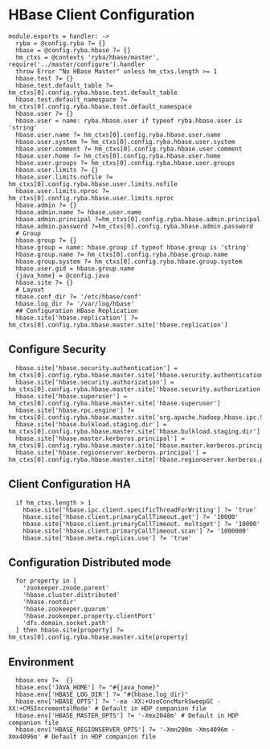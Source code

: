 
# HBase Client Configuration

    module.exports = handler: ->
      ryba = @config.ryba ?= {}
      hbase = @config.ryba.hbase ?= {}
      hm_ctxs = @contexts 'ryba/hbase/master', require('../master/configure').handler
      throw Error "No HBase Master" unless hm_ctxs.length >= 1
      hbase.test ?= {}
      hbase.test.default_table ?= hm_ctxs[0].config.ryba.hbase.test.default_table
      hbase.test.default_namespace ?= hm_ctxs[0].config.ryba.hbase.test.default_namespace
      hbase.user ?= {}
      hbase.user = name: ryba.hbase.user if typeof ryba.hbase.user is 'string'
      hbase.user.name ?= hm_ctxs[0].config.ryba.hbase.user.name
      hbase.user.system ?= hm_ctxs[0].config.ryba.hbase.user.system
      hbase.user.comment ?= hm_ctxs[0].config.ryba.hbase.user.comment
      hbase.user.home ?= hm_ctxs[0].config.ryba.hbase.user.home
      hbase.user.groups ?= hm_ctxs[0].config.ryba.hbase.user.groups
      hbase.user.limits ?= {}
      hbase.user.limits.nofile ?= hm_ctxs[0].config.ryba.hbase.user.limits.nofile
      hbase.user.limits.nproc ?= hm_ctxs[0].config.ryba.hbase.user.limits.nproc
      hbase.admin ?= {}
      hbase.admin.name ?= hbase.user.name
      hbase.admin.principal ?=hm_ctxs[0].config.ryba.hbase.admin.principal
      hbase.admin.password ?=hm_ctxs[0].config.ryba.hbase.admin.password
      # Group
      hbase.group ?= {}
      hbase.group = name: hbase.group if typeof hbase.group is 'string'
      hbase.group.name ?= hm_ctxs[0].config.ryba.hbase.group.name
      hbase.group.system ?= hm_ctxs[0].config.ryba.hbase.group.system
      hbase.user.gid = hbase.group.name
      {java_home} = @config.java
      hbase.site ?= {}
      # Layout
      hbase.conf_dir ?= '/etc/hbase/conf'
      hbase.log_dir ?= '/var/log/hbase'
      ## Configuration HBase Replication
      hbase.site['hbase.replication'] ?= hm_ctxs[0].config.ryba.hbase.master.site['hbase.replication']

## Configure Security

      hbase.site['hbase.security.authentication'] = hm_ctxs[0].config.ryba.hbase.master.site['hbase.security.authentication']
      hbase.site['hbase.security.authorization'] = hm_ctxs[0].config.ryba.hbase.master.site['hbase.security.authorization']
      hbase.site['hbase.superuser'] = hm_ctxs[0].config.ryba.hbase.master.site['hbase.superuser']
      hbase.site['hbase.rpc.engine'] ?= hm_ctxs[0].config.ryba.hbase.master.site['org.apache.hadoop.hbase.ipc.SecureRpcEngine']
      hbase.site['hbase.bulkload.staging.dir'] = hm_ctxs[0].config.ryba.hbase.master.site['hbase.bulkload.staging.dir']
      hbase.site['hbase.master.kerberos.principal'] = hm_ctxs[0].config.ryba.hbase.master.site['hbase.master.kerberos.principal']
      hbase.site['hbase.regionserver.kerberos.principal'] = hm_ctxs[0].config.ryba.hbase.master.site['hbase.regionserver.kerberos.principal']

## Client Configuration HA

      if hm_ctxs.length > 1
        hbase.site['hbase.ipc.client.specificThreadForWriting'] ?= 'true'
        hbase.site['hbase.client.primaryCallTimeout.get'] ?= '10000'
        hbase.site['hbase.client.primaryCallTimeout. multiget'] ?= '10000'
        hbase.site['hbase.client.primaryCallTimeout.scan'] ?= '1000000'
        hbase.site['hbase.meta.replicas.use'] ?= 'true'

## Configuration Distributed mode

      for property in [
        'zookeeper.znode.parent'
        'hbase.cluster.distributed'
        'hbase.rootdir'
        'hbase.zookeeper.quorum'
        'hbase.zookeeper.property.clientPort'
        'dfs.domain.socket.path'
      ] then hbase.site[property] ?= hm_ctxs[0].config.ryba.hbase.master.site[property]

## Environment

      hbase.env ?=  {}
      hbase.env['JAVA_HOME'] ?= "#{java_home}"
      hbase.env['HBASE_LOG_DIR'] ?= "#{hbase.log_dir}"
      hbase.env['HBASE_OPTS'] ?= '-ea -XX:+UseConcMarkSweepGC -XX:+CMSIncrementalMode' # Default in HDP companion file
      hbase.env['HBASE_MASTER_OPTS'] ?= '-Xmx2048m' # Default in HDP companion file
      hbase.env['HBASE_REGIONSERVER_OPTS'] ?= '-Xmn200m -Xms4096m -Xmx4096m' # Default in HDP companion file
